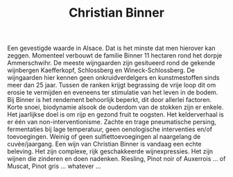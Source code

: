 ﻿---
title: Christian Binner
huis:  Domaine Binner
dept:  Haut-Rhin
regio: Alsace
photo: binner.jpg
layout: wijnhuis

wijnen:
   
    - naam:  Riesling'12
      ref:   Als 12--
      app:   A.O.C. Alsace
      type:  Blanc sec
      cep:   Riesling
      prijs: €14.87

    - naam:  Riesling Grand Cru Wineck-Schlossberg'09
      ref:   Als 0907
      app:   A.O.C. Alsace
      type:  Blanc sec
      cep:   Riesling
      prijs: €22.15
      opm:   Last bottles

    - naam:  Riesling Bildstoecklé'10 
      ref:   Als 1009
      app:   A.O.C. Alsace
      type:  Blanc sec
      cep:   Riesling
      prijs: €20.45
      opm:   Last bottles

    - naam:  Muscat'04
      ref:   Als 0404
      app:   A.O.C. Alsace
      type:  Blanc sec
      cep:   Muscat
      prijs: €13.57

    - naam:  Muscat Cuvée Béatrice'02 
      ref:   Als 0203
      app:   A.O.C. Alsace
      type:  Blanc sec tendre
      cep:   Muscat
      prijs: €17.67
     
    - naam:  Pinot gris'10
      ref:   Als 1002
      app:   A.O.C. Alsace
      type:  Blanc sec
      cep:   Pinot gris
      prijs: €14.36
      opm:   the last bottles
      
    - naam:  Pinot gris Cuvée Béatrice'07
      ref:   Als 0710
      app:   A.O.C. Alsace
      type:  Blanc tendre
      cep:   Pinot gris
      prijs: €19.15
      
    - naam:  Gewurztraminer Kaefferkopf'04 (Grand Cru)
      ref:   Als 0405
      app:   A.O.C. Alsace
      type:  Blanc sec
      cep:   Gewurztraminer
      prijs: €12.08
      
    - naam:  Gewurztraminer Kaefferkopf Cuvée Béatrice'04 (Grand Cru)
      ref:   Als 0408
      app:   A.O.C. Alsace
      type:  Blanc sec tendre
      cep:   Gewurztraminer
      prijs: €18.60
    
    - naam:  Gewurztraminer non-filtré, non-sulfité'12
      ref:   
      app:   A.O.C. Alsace
      type:  Blanc sec 
      cep:   Gewurztraminer
      prijs: €14.87
   
    - naam:  Auxerrois Hinterberg'08
      ref:   Als 0807
      app:   A.O.C. Alsace
      type:  Blanc sec (sans soufre)
      cep:   Auxerrois
      prijs: €15.60
      
    - naam:  Auxerrois Hinterberg'08 (magnum)
      ref:   Als 0809
      app:   A.O.C. Alsace
      type:  Blanc sec (sans soufre)
      cep:   Auxerrois
      prijs: €31.50

    - naam:  Crémant d'Alsace KB'08 (extra brut)
      ref:   Als 12--
      app:   A.O.C. Alsace
      type:  Méthode traditionelle
      cep:   Riesling, Pinot gris
      prijs: €19.52
      
    - naam:  Pinot noir'08
      ref:   Als 0803
      app:   A.O.C. Alsace
      type:  Rouge
      cep:   Pinot noir
      prijs: €14.57
      
    - naam:  Pinot noir'12 non-filtré (sans soufre)
      ref:   Als 12--
      app:   A.O.C. Alsace
      type:  Rouge
      cep:   Pinot noir
      prijs: €14.87
      opm:   argilo-calcaire
      
    - naam:  Pinot noir'11 non-filtré (sans soufre)
      ref:   Als 1105
      app:   A.O.C. Alsace
      type:  Rouge
      cep:   Pinot noir
      prijs: €15.25
      opm:   cuvée domaine
      
    - naam:  Pinot noir Cuvée Béatrice'10
      ref:   Als 1004
      app:   A.O.C. Alsace
      type:  Rouge
      cep:   Pinot noir
      prijs: €19.15
     
    - naam:  Pinot noir Cuvée Béatrice'07 (magnum)
      ref:   Als 0704
      app:   A.O.C. Alsace
      type:  Rouge
      cep:   Pinot noir
      prijs: €45.95
      
    - naam:  Blanc des Noirs'07 (37.50cl)
      ref:   Als 0709
      app:   A.O.C. Alsace
      type:  Vin gris moelleux
      cep:   Pinot noir
      prijs: €19.15
      
    - naam:  Riesling Kaefferkopf V.T.'98
      ref:   Als 9801
      app:   A.O.C. Alsace
      type:  Blanc moelleux
      cep:   Riesling
      prijs: €25.21
      
    - naam:  Eau de Vie de Vieux Marc de Pinot gris V.T.
      ref:   Als 9801
      app:   
      type:  
      cep:   
      prijs: €34.18
      
    - naam:  Eau de Vie de Marc de Gewurztraminer V.T.
      ref:   
      app:   
      type:  
      cep:   
      prijs: €38.83
      
    - naam:  Eau de Vie de Coing
      ref:   
      app:   
      type:  
      cep:   
      prijs: €45.33
      
    - naam:  Eau de Vie de Quetsch
      ref:   
      app:   
      type:  
      cep:   
      prijs: €45.33
      
    - naam:  Eau de Vie de Poire Williams
      ref:   
      app:   
      type:  
      cep:   
      prijs: €47.83
---
Een gevestigde waarde in Alsace. Dat is het minste dat men hierover kan zeggen. Momenteel verbouwt de familie Binner 11 hectaren rond het dorpje Ammerschwihr. De meeste wijngaarden zijn gesitueerd rond de gekende wijnbergen Kaefferkopf, Schlossberg en Wineck-Schlossberg. De wijngaarden hier kennen geen onkruidverdelgers en kunstmestoffen sinds meer dan 25 jaar. Tussen de ranken krijgt begrassing de vrije loop dit om erosie te vermijden en eveneens ter stimulatie van het leven in de bodem. Bij Binner is het rendement behoorlijk beperkt, dit door allerlei factoren. Korte snoei, biodynamie alsook de ouderdom van de stokken zijn er enkele. Het jaarlijkse doel is om rijp en gezond fruit te oogsten. Het kelderverhaal is er één van non-interventionisme. Zachte en trage pneumatische persing, fermentaties bij lage temperatuur, geen oenologische interventies en/of toevoegingen. Weinig of geen sulfiettoevoegingen al naargelang de cuvée/jaargang.
Een wijn van Christian Binner is vandaag een echte beleving. Het zijn complexe, rijk geschakkeerde wijnexpressies. Het zijn wijnen die zinderen en doen nadenken. Riesling, Pinot noir of Auxerrois ... of Muscat, Pinot gris ... whatever ...    
